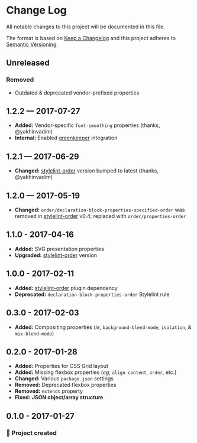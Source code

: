 # Change Log
All notable changes to this project will be documented in this file.

The format is based on [Keep a Changelog](http://keepachangelog.com/)
and this project adheres to [Semantic Versioning](http://semver.org/).

## Unreleased
### Removed
- Outdated & deprecated vendor-prefixed properties


## 1.2.2 — 2017-07-27
- **Added:** Vendor-specific `font-smoothing` properties (thanks, @yakhinvadim)
- **Internal:** Enabled [greenkeeper] integration

[greenkeeper]: https://greenkeeper.io/


## 1.2.1 — 2017-06-29
- **Changed:** [stylelint-order] version bumped to latest (thanks, @yakhinvadim)


## 1.2.0 — 2017-05-19
- **Changed:** `order/declaration-block-properties-specified-order` was removed in [stylelint-order] v0.4; replaced with `order/properties-order`


## 1.1.0 - 2017-04-16
- **Added:** SVG presentation properties
- **Upgraded:** [stylelint-order] version


## 1.0.0 - 2017-02-11
- **Added:** [stylelint-order] plugin dependency
- **Deprecated:** `declaration-block-properties-order` Stylelint rule

[stylelint-order]: https://github.com/hudochenkov/stylelint-order


## 0.3.0 - 2017-02-03
- **Added:** Compositing properties (_ie_, `background-blend-mode`, `isolation`, & `mix-blend-mode`)


## 0.2.0 - 2017-01-28
- **Added:** Properties for CSS Grid layout
- **Added:** Missing flexbox properties (_eg_, `align-content`, `order`, etc.)
- **Changed:** Various `package.json` settings
- **Removed:** Deprecated flexbox properties
- **Removed:** `extends` property 
- **Fixed:** **JSON object/array structure**


## 0.1.0 - 2017-01-27
### 🎉 Project created
